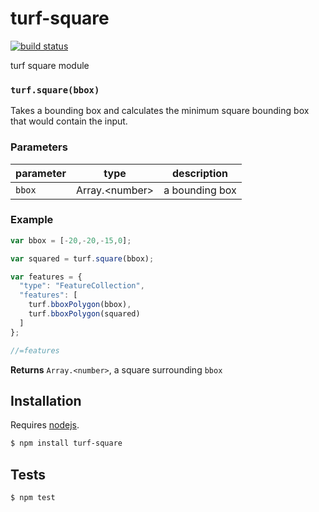 # turf-square

[![build status](https://secure.travis-ci.org/Turfjs/turf-square.png)](http://travis-ci.org/Turfjs/turf-square)

turf square module


### `turf.square(bbox)`

Takes a bounding box and calculates the minimum square bounding box that would contain the input.


### Parameters

| parameter | type              | description    |
| --------- | ----------------- | -------------- |
| `bbox`    | Array\.\<number\> | a bounding box |


### Example

```js
var bbox = [-20,-20,-15,0];

var squared = turf.square(bbox);

var features = {
  "type": "FeatureCollection",
  "features": [
    turf.bboxPolygon(bbox),
    turf.bboxPolygon(squared)
  ]
};

//=features
```


**Returns** `Array.<number>`, a square surrounding `bbox`

## Installation

Requires [nodejs](http://nodejs.org/).

```sh
$ npm install turf-square
```

## Tests

```sh
$ npm test
```


